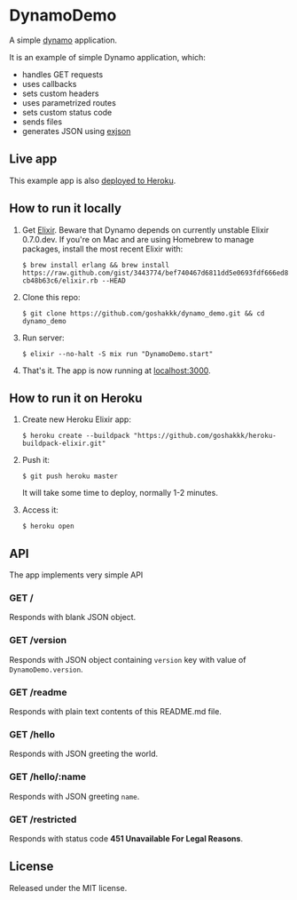 # DynamoDemo

A simple [dynamo](https://github.com/josevalim/dynamo) application.

It is an example of simple Dynamo application, which:

* handles GET requests
* uses callbacks
* sets custom headers
* uses parametrized routes
* sets custom status code
* sends files
* generates JSON using [exjson](https://github.com/guedes/exjson)

## Live app

This example app is also [deployed to
Heroku](http://dynamo-demo.herokuapp.com/).

## How to run it locally

1. Get [Elixir](http://elixir-lang.org). Beware that Dynamo depends on
   currently unstable Elixir 0.7.0.dev. If you're on Mac and are using
   Homebrew to manage packages, install the most recent Elixir with:

   `$ brew install erlang && brew install https://raw.github.com/gist/3443774/bef740467d6811dd5e0693fdf666ed8cb48b63c6/elixir.rb --HEAD`

2. Clone this repo:

   `$ git clone https://github.com/goshakkk/dynamo_demo.git && cd dynamo_demo`

3. Run server:

   `$ elixir --no-halt -S mix run "DynamoDemo.start"`

4. That's it. The app is now running at
   [localhost:3000](http://localhost:3000/).

## How to run it on Heroku

1. Create new Heroku Elixir app:

   `$ heroku create --buildpack "https://github.com/goshakkk/heroku-buildpack-elixir.git"`

2. Push it:

   `$ git push heroku master`

   It will take some time to deploy, normally 1-2 minutes.

3. Access it:

   `$ heroku open`

## API

The app implements very simple API

### GET /

Responds with blank JSON object.

### GET /version

Responds with JSON object containing `version` key with value of
`DynamoDemo.version`.

### GET /readme

Responds with plain text contents of this README.md file.

### GET /hello

Responds with JSON greeting the world.

### GET /hello/:name

Responds with JSON greeting `name`.

### GET /restricted

Responds with status code **451 Unavailable For Legal Reasons**.

## License

Released under the MIT license.
